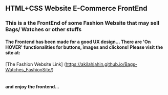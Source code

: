 ## HTML+CSS Website E-Commerce FrontEnd
### This is a the FrontEnd of some Fashion Website that may sell Bags/ Watches or other stuffs
#### The Frontend has been made for a good UX design... There are 'On HOVER' functionalities for buttons, images and clickons! Please visit the site at: <br>
[The Fashion Website Link] (https://akilahjahin.github.io/Bags-Watches_FashionSite/)
#### <br> and enjoy the frontend...
